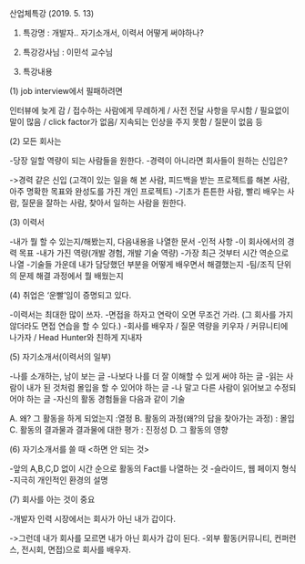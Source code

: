 산업체특강 (2019. 5. 13)

1. 특강명 : 개발자.. 자기소개서, 이력서 어떻게 써야하나?

2. 특강강사님 : 이민석 교수님

3. 특강내용

(1) job interview에서 필패하려면

인터뷰에 늦게 감 / 접수하는 사람에게 무례하게 / 사전 전달 사항을 무시함 / 필요없이 말이 많음 / click factor가 없음/ 지속되는 인상을 주지 못함 / 질문이 없음 등

(2) 모든 회사는

-당장 일할 역량이 되는 사람들을 원한다.
-경력이 아니라면 회사들이 원하는 신입은?
  
  ->경력 같은 신입 (고객이 있는 일을 해 본 사람, 피드백을 받는 프로젝트를 해본 사람, 아주 명확한 목표와 완성도를 가진 개인 프로젝트)
-기초가 튼튼한 사람, 빨리 배우는 사람, 질문을 잘하는 사람, 찾아서 일하는 사람을 원한다.

(3) 이력서

-내가 뭘 할 수 있는지/해봤는지, 다음내용을 나열한 문서
-인적 사항
-이 회사에서의 경력 목표
-내가 가진 역량(개발 경험, 개발 기술 역량)
-가장 최근 것부터 시간 역순으로 나열
-기술들 가운데 내가 담당했던 부분을 어떻게 배우면서 해결했는지
-팀/조직 단위의 문제 해결 과정에서 뭘 배웠는지

(4) 취업은 ‘운빨’임이 증명되고 있다.

-이력서는 최대한 많이 쓰자.
-면접을 하자고 연락이 오면 무조건 가라. (그 회사를 가지 않더라도 면접 연습을 할 수 있다.)
-회사를 배우자 / 질문 역량을 키우자 / 커뮤니티에 나가자 / Head Hunter와 친하게 지내자

(5) 자기소개서(이력서의 일부)

-나를 소개하는, 남이 보는 글
-나보다 나를 더 잘 이해할 수 있게 써야 하는 글
-읽는 사람이 내가 된 것처럼 몰입을 할 수 있어야 하는 글
-나 말고 다른 사람이 읽어보고 수정되어야 하는 글
-자신의 활동 경험들을 다음과 같이 기술 
 
 A. 왜? 그 활동을 하게 되었는지 :열정
 B. 활동의 과정(왜?의 답을 찾아가는 과정) : 몰입
 C. 활동의 결과물과 결과물에 대한 평가 : 진정성
 D. 그 활동의 영향

(6) 자기소개서를 쓸 때 <하면 안 되는 것>

-앞의 A,B,C,D 없이 시간 순으로 활동의 Fact를 나열하는 것
-슬라이드, 웹 페이지 형식
-지극히 개인적인 환경의 설명

(7) 회사를 아는 것이 중요

-개발자 인력 시장에서는 회사가 아닌 내가 갑이다.
  
  ->그런데 내가 회사를 모르면 내가 아닌 회사가 갑이 된다.
-외부 활동(커뮤니티, 컨퍼런스, 전시회, 면접)으로 회사를 배우자.


